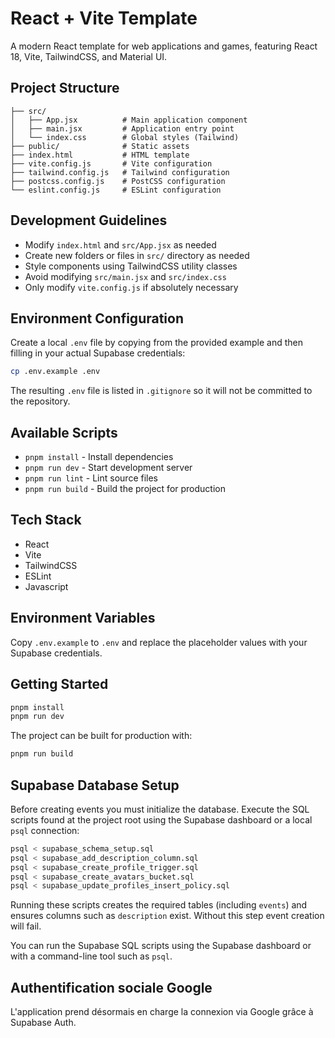 # React + Vite Template

A modern React template for web applications and games, featuring React 18, Vite, TailwindCSS, and Material UI.

## Project Structure

```
├── src/
│   ├── App.jsx          # Main application component
│   ├── main.jsx         # Application entry point
│   └── index.css        # Global styles (Tailwind)
├── public/              # Static assets
├── index.html           # HTML template
├── vite.config.js       # Vite configuration
├── tailwind.config.js   # Tailwind configuration
├── postcss.config.js    # PostCSS configuration
└── eslint.config.js     # ESLint configuration
```

## Development Guidelines

- Modify `index.html` and `src/App.jsx` as needed
- Create new folders or files in `src/` directory as needed
- Style components using TailwindCSS utility classes
- Avoid modifying `src/main.jsx` and `src/index.css`
- Only modify `vite.config.js` if absolutely necessary

## Environment Configuration

Create a local `.env` file by copying from the provided example and then
filling in your actual Supabase credentials:

```bash
cp .env.example .env
```

The resulting `.env` file is listed in `.gitignore` so it will not be committed
to the repository.

## Available Scripts
- `pnpm install` - Install dependencies
- `pnpm run dev` - Start development server
- `pnpm run lint` - Lint source files
- `pnpm run build` - Build the project for production

## Tech Stack

- React
- Vite
- TailwindCSS
- ESLint
- Javascript

## Environment Variables

Copy `.env.example` to `.env` and replace the placeholder values with your Supabase credentials.

## Getting Started

```bash
pnpm install
pnpm run dev
```
The project can be built for production with:

```bash
pnpm run build
```

## Supabase Database Setup

Before creating events you must initialize the database. Execute the SQL scripts
found at the project root using the Supabase dashboard or a local `psql`
connection:

```bash
psql < supabase_schema_setup.sql
psql < supabase_add_description_column.sql
psql < supabase_create_profile_trigger.sql
psql < supabase_create_avatars_bucket.sql
psql < supabase_update_profiles_insert_policy.sql
```

Running these scripts creates the required tables (including `events`) and
ensures columns such as `description` exist. Without this step event creation
will fail.

You can run the Supabase SQL scripts using the Supabase dashboard or with a
command-line tool such as `psql`.

## Authentification sociale Google

L'application prend désormais en charge la connexion via Google grâce à Supabase Auth.
